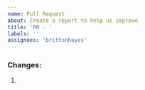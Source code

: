 ```yaml
---
name: Pull Request
about: Create a report to help us improve
title: 'PR - '
labels: ''
assignees: 'brittonhayes'
---
```


### Changes:
1. 
